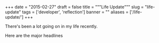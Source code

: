 
+++
date = "2015-02-27"
draft = false
title = """Life Update"""
slug = "life-update"
tags = ['developer', 'reflection']
banner = ""
aliases = ['/life-update/']
+++

There's been a lot going on in my life recently. 

Here are the major headlines

